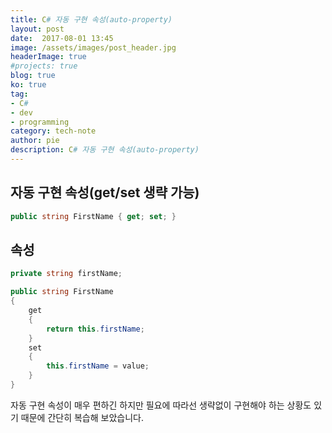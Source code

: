 ```yaml
---
title: C# 자동 구현 속성(auto-property)
layout: post
date:  2017-08-01 13:45
image: /assets/images/post_header.jpg
headerImage: true
#projects: true
blog: true
ko: true
tag:
- C#
- dev
- programming
category: tech-note
author: pie
description: C# 자동 구현 속성(auto-property)
---
```


## 자동 구현 속성(get/set 생략 가능)
```cs
public string FirstName { get; set; }
```

## 속성
```cs
private string firstName;

public string FirstName
{
    get
    {
        return this.firstName;
    }
    set
    {
        this.firstName = value;
    }
}
```

자동 구현 속성이 매우 편하긴 하지만 필요에 따라선 생략없이 구현해야 하는 상황도 있기 때문에 간단히 복습해 보았습니다.
